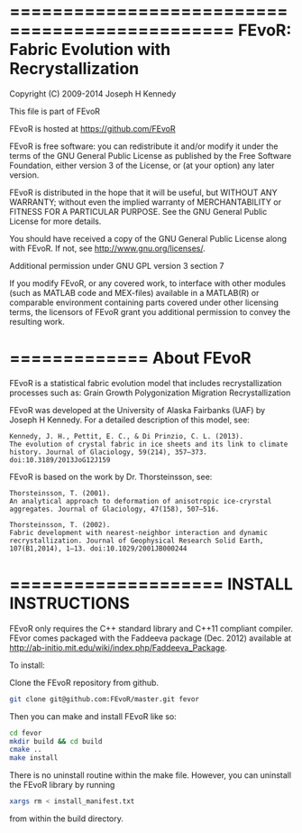 ===============================================
 FEvoR: Fabric Evolution with Recrystallization
===============================================
Copyright (C) 2009-2014  Joseph H Kennedy

This file is part of FEvoR

FEvoR is hosted at https://github.com/FEvoR

FEvoR is free software: you can redistribute it and/or modify it under the 
terms of the GNU General Public License as published by the Free Software 
Foundation, either version 3 of the License, or (at your option) any later 
version.

FEvoR is distributed in the hope that it will be useful, but WITHOUT ANY 
WARRANTY; without even the implied warranty of MERCHANTABILITY or FITNESS 
FOR A PARTICULAR PURPOSE.  See the GNU General Public License for more 
details.

You should have received a copy of the GNU General Public License along 
with FEvoR.  If not, see <http://www.gnu.org/licenses/>.

Additional permission under GNU GPL version 3 section 7

If you modify FEvoR, or any covered work, to interface with
other modules (such as MATLAB code and MEX-files) available in a
MATLAB(R) or comparable environment containing parts covered
under other licensing terms, the licensors of FEvoR grant
you additional permission to convey the resulting work.

=============
 About FEvoR
=============

FEvoR is a statistical fabric evolution model that includes 
recrystallization processes such as:
    Grain Growth
    Polygonization
    Migration Recrystallization

FEvoR was developed at the University of Alaska Fairbanks (UAF) by 
Joseph H Kennedy. For a detailed description of this model, see:
 
    Kennedy, J. H., Pettit, E. C., & Di Prinzio, C. L. (2013). 
    The evolution of crystal fabric in ice sheets and its link to climate 
    history. Journal of Glaciology, 59(214), 357–373. 
    doi:10.3189/2013JoG12J159

FEvoR is based on the work by Dr. Thorsteinsson, see:

    Thorsteinsson, T. (2001). 
    An analytical approach to deformation of anisotropic ice-cryrstal 
    aggregates. Journal of Glaciology, 47(158), 507–516.
    
    Thorsteinsson, T. (2002). 
    Fabric development with nearest-neighbor interaction and dynamic 
    recrystallization. Journal of Geophysical Research Solid Earth, 
    107(B1,2014), 1–13. doi:10.1029/2001JB000244

====================
INSTALL INSTRUCTIONS
====================

FEvoR only requires the C++ standard library and C++11 compliant compiler.
FEvor comes packaged with the Faddeeva package (Dec. 2012) available at
<http://ab-initio.mit.edu/wiki/index.php/Faddeeva_Package>.

To install:

Clone the FEvoR repository from github. 

```bash
git clone git@github.com:FEvoR/master.git fevor
```

Then you can make and install FEvoR like so:

```bash
cd fevor
mkdir build && cd build
cmake ..
make install
```
There is no uninstall routine within the make file. However, you can uninstall
the FEvoR library by running

```bash
xargs rm < install_manifest.txt
```

from within the build directory. 
